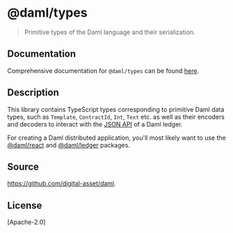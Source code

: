 # @daml/types

> Primitive types of the Daml language and their serialization.

## Documentation

Comprehensive documentation for `@daml/types` can be found
[here](https://docs.daml.com/1.12.0/app-dev/bindings-ts/daml-types/index.html).

## Description 

This library contains TypeScript types corresponding to primitive Daml data types, such as
`Template`, `ContractId`, `Int`, `Text` etc. as well as their encoders and decoders to interact with
the [JSON API](https://docs.daml.com/json-api/index.html) of a Daml ledger.

For creating a Daml distributed application, you'll most likely want to use the
[@daml/react](https://www.npmjs.com/package/@daml/react) and
[@daml/ledger](https://www.npmjs.com/package/@daml/ledger) packages. 

## Source
https://github.com/digital-asset/daml.

## License
[Apache-2.0]
